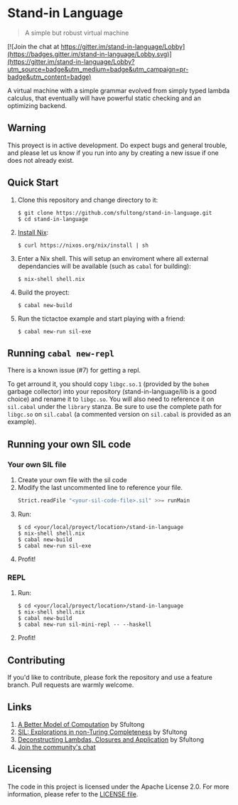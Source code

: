 # Stand-in Language
> A simple but robust virtual machine

[![Join the chat at https://gitter.im/stand-in-language/Lobby](https://badges.gitter.im/stand-in-language/Lobby.svg)](https://gitter.im/stand-in-language/Lobby?utm_source=badge&utm_medium=badge&utm_campaign=pr-badge&utm_content=badge)

A virtual machine with a simple grammar evolved from simply typed lambda calculus, that eventually will have powerful static checking and an optimizing backend.

## Warning
This proyect is in active development. Do expect bugs and general trouble, and please let us know if you run into any by creating a new issue if one does not already exist.

## Quick Start

1. Clone this repository and change directory to it:
   ```
   $ git clone https://github.com/sfultong/stand-in-language.git
   $ cd stand-in-language
   ```
2. [Install Nix](https://nixos.org/nix/download.html):
   ```
   $ curl https://nixos.org/nix/install | sh
   ```
3. Enter a Nix shell. This will setup an enviroment where all external dependancies will be available (such as `cabal` for building):
   ```
   $ nix-shell shell.nix
   ```
4. Build the proyect:
   ```
   $ cabal new-build
   ```
5. Run the tictactoe example and start playing with a friend:
   ```
   $ cabal new-run sil-exe
   ```

## Running `cabal new-repl`

There is a known issue (#7) for getting a repl.

To get arround it, you should copy `libgc.so.1` (provided by the `bohem` garbage collector) into your repository (stand-in-language/lib is a good choice) and rename it to `libgc.so`. You will also need to reference it on `sil.cabal` under the `library` stanza. Be sure to use the complete path for `libgc.so` on `sil.cabal` (a commented version on `sil.cabal` is provided as an example).


## Running your own SIL code

### Your own SIL file
1. Create your own file with the sil code
2. Modify the last uncommented line to reference your file.
   ```haskell
   Strict.readFile "<your-sil-code-file>.sil" >>= runMain
   ```
3. Run:
   ```
   $ cd <your/local/proyect/location>/stand-in-language
   $ nix-shell shell.nix
   $ cabal new-build
   $ cabal new-run sil-exe
   ```
4. Profit!
### REPL
1. Run:
   ```
   $ cd <your/local/proyect/location>/stand-in-language
   $ nix-shell shell.nix
   $ cabal new-build
   $ cabal new-run sil-mini-repl -- --haskell
   ```
2. Profit!
   
## Contributing
If you'd like to contribute, please fork the repository and use a feature branch. Pull requests are warmly welcome.

## Links
1. [A Better Model of Computation](http://sfultong.blogspot.com/2016/12/a-better-model-of-computation.html?m=1) by Sfultong
2. [SIL: Explorations in non-Turing Completeness](http://sfultong.blogspot.com/2017/09/sil-explorations-in-non-turing.html?m=1) by Sfultong
3. [Deconstructing Lambdas, Closures and Application](http://sfultong.blogspot.com/2018/04/deconstructing-lambdas-closures-and.html?m=1) by Sfultong
4. [Join the community's chat](https://gitter.im/stand-in-language/Lobby)


## Licensing
The code in this project is licensed under the Apache License 2.0. For more information, please refer to the [LICENSE file](https://github.com/sfultong/stand-in-language/blob/master/LICENSE).
